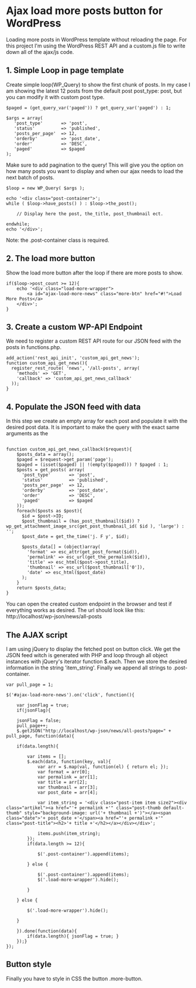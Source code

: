 # Ajax load more posts button for WordPress

Loading more posts in WordPress template without reloading the page. For this project I'm using the WordPress REST API and a custom.js file to write down all of the ajax/js code.

## 1. Simple Loop in page template

Create simple loop(WP_Query) to show the first chunk of posts. In my case I am showing the latest 12 posts from the default post post_type: post, but you can modify it with custom post type.

```
$paged = (get_query_var('paged')) ? get_query_var('paged') : 1;

$args = array(
   'post_type'       => 'post',
   'status'          => 'published',
   'posts_per_page'  => 12,
   'orderby'	     => 'post_date',
   'order'           => 'DESC',
   'paged'           => $paged
);

```

Make sure to add pagination to the query! This will give you the option on how many posts you want to display and when our ajax needs to load the next batch of posts.

```
$loop = new WP_Query( $args );

echo '<div class="post-container">';
while ( $loop->have_posts() ) : $loop->the_post();

    // Display here the post, the_title, post_thumbnail ect.

endwhile;
echo '</div>';
```
Note: the .post-container class is required.

## 2. The load more button

Show the load more button after the loop if there are more posts to show.

```
if($loop->post_count >= 12){
    echo '<div class="load-more-wrapper">
        <a id="ajax-load-more-news" class="more-btn" href="#!">Load More Posts</a>
    </div>';
}
```

## 3. Create a custom WP-API Endpoint

We need to register a custom REST API route for our JSON feed with the posts in functions.php.

```
add_action('rest_api_init', 'custom_api_get_news');
function custom_api_get_news(){
  register_rest_route( 'news', '/all-posts', array(
    'methods' => 'GET',
    'callback' => 'custom_api_get_news_callback'
  ));
}
```

## 4. Populate the JSON feed with data

In this step we create an empty array for each post and populate it with the desired post data. It is important to make the query with the exact same arguments as the

```

function custom_api_get_news_callback($request){
    $posts_data = array();
    $paged = $request->get_param('page');
    $paged = (isset($paged) || !(empty($paged))) ? $paged : 1;
    $posts = get_posts( array(
      'post_type'       => 'post',
      'status'          => 'published',
      'posts_per_page'  => 12,
      'orderby'         => 'post_date',
      'order'           => 'DESC',
      'paged'           => $paged
    ));
    foreach($posts as $post){
      $id = $post->ID;
      $post_thumbnail = (has_post_thumbnail($id)) ? wp_get_attachment_image_src(get_post_thumbnail_id( $id ), 'large') : '';
      $post_date = get_the_time('j. F y', $id);

      $posts_data[] = (object)array(
        'format' => esc_attr(get_post_format($id)),
        'permalink' => esc_url(get_the_permalink($id)),
        'title' => esc_html($post->post_title),
        'thumbnail' => esc_url($post_thumbnail['0']),
        'date' => esc_html($post_date)
      );
    }
    return $posts_data;
}
```

You can open the created custom endpoint in the browser and test if everything works as desired. The url should look like this: http://localhost/wp-json/news/all-posts

## The AJAX script

I am using jQuery to display the fetched post on button click. We get the JSON feed witch is generated with PHP and loop through all object instances with jQuery's iterator function $.each. Then we store the desired information in the string 'item_string'. Finally we append all strings to .post-container.

```
var pull_page = 1;

$('#ajax-load-more-news').on('click', function(){

    var jsonFlag = true;
    if(jsonFlag){

    jsonFlag = false;
    pull_page++;
    $.getJSON("http://localhost/wp-json/news/all-posts?page=" + pull_page, function(data){

    if(data.length){

        var items = [];
        $.each(data, function(key, val){
            var arr = $.map(val, function(el) { return el; });
            var format = arr[0];
            var permalink = arr[1];
            var title = arr[2];
            var thumbnail = arr[3];
            var post_date = arr[4];

            var item_string = '<div class="post-item item size2"><div class="artikel"><a href="'+ permalink +'" class="post-thumb default-thumb" style="background-image: url('+ thumbnail +')"></a><span class="date">'+ post_date +'</span><a href="'+ permalink +'" class="post-title"><h2>'+ title +'</h2></a></div></div>';

            items.push(item_string);
        });
        if(data.length >= 12){

            $('.post-container').append(items);

        } else {

            $('.post-container').append(items);
            $('.load-more-wrapper').hide();

        }

    } else {

        $('.load-more-wrapper').hide();

    }

    }).done(function(data){
        if(data.length){ jsonFlag = true; }
    });}
});

```
## Button style

Finally you have to style in CSS the button .more-button.
